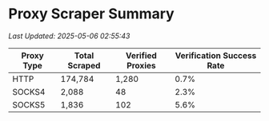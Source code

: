 # Proxy Scraper Summary

_Last Updated: 2025-05-06 02:55:43_

| Proxy Type | Total Scraped | Verified Proxies | Verification Success Rate |
|------------|--------------|------------------|--------------------------|
| HTTP | 174,784 | 1,280 | 0.7% |
| SOCKS4 | 2,088 | 48 | 2.3% |
| SOCKS5 | 1,836 | 102 | 5.6% |
